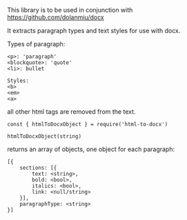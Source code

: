 This library is to be used in conjunction with https://github.com/dolanmiu/docx

It extracts paragraph types and text styles for use with docx.

Types of paragraph:
```
<p>: 'paragraph'
<blockquote>: 'quote'
<li>: bullet

Styles:
<b>
<em>
<a>
```
all other html tags are removed from the text.

```
const { htmlToDocxObject } = require('html-to-docx')

htmlToDocxObject(string)
```
returns an array of objects, one object for each paragraph:
```
[{
    sections: [{ 
        text: <string>, 
        bold: <bool>, 
        italics: <bool>, 
        link: <null/string> 
    }],
    paragraphType: <string>
}]
```
